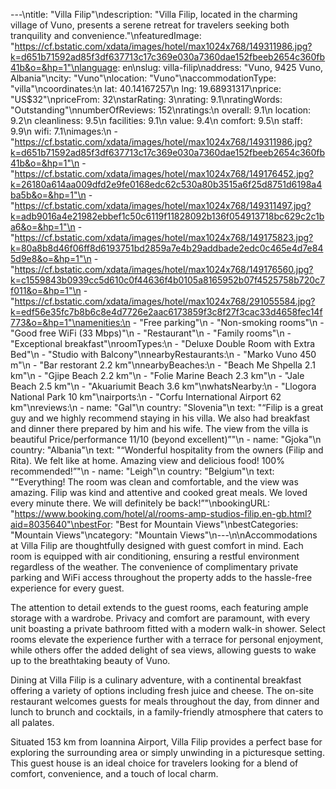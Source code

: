 ---\ntitle: "Villa Filip"\ndescription: "Villa Filip, located in the charming village of Vuno, presents a serene retreat for travelers seeking both tranquility and convenience."\nfeaturedImage: "https://cf.bstatic.com/xdata/images/hotel/max1024x768/149311986.jpg?k=d651b71592ad85f3df637713c17c369e030a7360dae152fbeeb2654c360fb41b&o=&hp=1"\nlanguage: en\nslug: villa-filip\naddress: "Vuno, 9425 Vuno, Albania"\ncity: "Vuno"\nlocation: "Vuno"\naccommodationType: "villa"\ncoordinates:\n  lat: 40.14167257\n  lng: 19.68931317\nprice: "US$32"\npriceFrom: 32\nstarRating: 3\nrating: 9.1\nratingWords: "Outstanding"\nnumberOfReviews: 152\nratings:\n  overall: 9.1\n  location: 9.2\n  cleanliness: 9.5\n  facilities: 9.1\n  value: 9.4\n  comfort: 9.5\n  staff: 9.9\n  wifi: 7.1\nimages:\n  - "https://cf.bstatic.com/xdata/images/hotel/max1024x768/149311986.jpg?k=d651b71592ad85f3df637713c17c369e030a7360dae152fbeeb2654c360fb41b&o=&hp=1"\n  - "https://cf.bstatic.com/xdata/images/hotel/max1024x768/149176452.jpg?k=26180a614aa009dfd2e9fe0168edc62c530a80b3515a6f25d8751d6198a4ba5b&o=&hp=1"\n  - "https://cf.bstatic.com/xdata/images/hotel/max1024x768/149311497.jpg?k=adb9016a4e21982ebbef1c50c6119f11828092b136f054913718bc629c2c1ba6&o=&hp=1"\n  - "https://cf.bstatic.com/xdata/images/hotel/max1024x768/149175823.jpg?k=80a8b8d46f06ff8d6193751bd2859a7e4b29addbade2edc0c465e4d7e845d9e8&o=&hp=1"\n  - "https://cf.bstatic.com/xdata/images/hotel/max1024x768/149176560.jpg?k=c1559843b0939cc5d610c0f44636f4b0105a8165952b07f4525758b720c7f011&o=&hp=1"\n  - "https://cf.bstatic.com/xdata/images/hotel/max1024x768/291055584.jpg?k=edf56e35fc7b8b6c8e4d7726e2aac6173859f3c8f27f3cac33d4658fec14f773&o=&hp=1"\namenities:\n  - "Free parking"\n  - "Non-smoking rooms"\n  - "Good free WiFi (33 Mbps)"\n  - "Restaurant"\n  - "Family rooms"\n  - "Exceptional breakfast"\nroomTypes:\n  - "Deluxe Double Room with Extra Bed"\n  - "Studio with Balcony"\nnearbyRestaurants:\n  - "Marko Vuno 450 m"\n  - "Bar restorant 2.2 km"\nnearbyBeaches:\n  - "Beach Me Shpella 2.1 km"\n  - "Gjipe Beach 2.2 km"\n  - "Folie Marine Beach 2.3 km"\n  - "Jale Beach 2.5 km"\n  - "Akuariumit Beach 3.6 km"\nwhatsNearby:\n  - "Llogora National Park 10 km"\nairports:\n  - "Corfu International Airport 62 km"\nreviews:\n  - name: "Gal"\n    country: "Slovenia"\n    text: "“Filip is a great guy and we highly recommend staying in his villa. We also had breakfast and dinner there prepared by him and his wife. The view from the villa is beautiful
Price/performance 11/10 (beyond excellent)”"\n  - name: "Gjoka"\n    country: "Albania"\n    text: "“Wonderful hospitality from the owners (Filip and Rita).
We felt like at home. Amazing view and delicious food!
100% recommended!”"\n  - name: "Leigh"\n    country: "Belgium"\n    text: "“Everything! The room was clean and comfortable, and the view was amazing. Filip was kind and attentive and cooked great meals. We loved every minute there. We will definitely be back!”"\nbookingURL: "https://www.booking.com/hotel/al/rooms-amp-studios-filip.en-gb.html?aid=8035640"\nbestFor: "Best for Mountain Views"\nbestCategories: "Mountain Views"\ncategory: "Mountain Views"\n---\n\nAccommodations at Villa Filip are thoughtfully designed with guest comfort in mind. Each room is equipped with air conditioning, ensuring a restful environment regardless of the weather. The convenience of complimentary private parking and WiFi access throughout the property adds to the hassle-free experience for every guest.

The attention to detail extends to the guest rooms, each featuring ample storage with a wardrobe. Privacy and comfort are paramount, with every unit boasting a private bathroom fitted with a modern walk-in shower. Select rooms elevate the experience further with a terrace for personal enjoyment, while others offer the added delight of sea views, allowing guests to wake up to the breathtaking beauty of Vuno.

Dining at Villa Filip is a culinary adventure, with a continental breakfast offering a variety of options including fresh juice and cheese. The on-site restaurant welcomes guests for meals throughout the day, from dinner and lunch to brunch and cocktails, in a family-friendly atmosphere that caters to all palates.

Situated 153 km from Ioannina Airport, Villa Filip provides a perfect base for exploring the surrounding area or simply unwinding in a picturesque setting. This guest house is an ideal choice for travelers looking for a blend of comfort, convenience, and a touch of local charm.